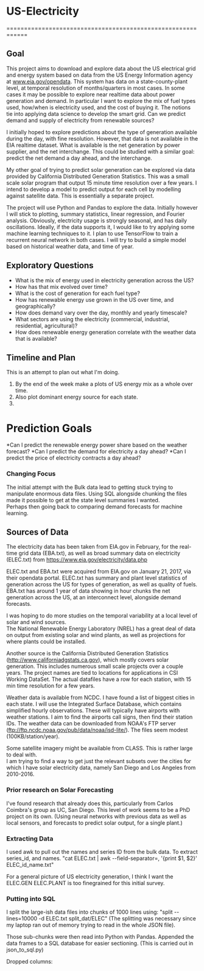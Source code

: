 # US-Electricity
============================================================

## Goal

This project aims to download and explore data about the US
electrical grid and energy system based on data from the US Energy Information agency at
www.eia.gov/opendata. This system has data on a state-county-plant level, at temporal resolution
of months/quarters in most cases.  In some cases it may be possible to explore near realtime data
about power generation and demand.
In particular I want to explore the mix of fuel types used,
how/when is electricity used, and the cost of buying it.  The notions tie into applying
data science to develop the smart grid. Can we predict demand and supply of electricity
from renewable sources? 

I initially hoped to explore predictions about the type of generation available during the day, with
fine resolution.  However, that data is not available in the EIA realtime dataset.
What is available is the net generation by power supplier, and the net interchange.
This could be studied with a similar goal: predict the net demand a day ahead, and the interchange.

My other goal of trying to predict solar generation can be explored via data provided by 
California Distributed Generation Statistics. This was a small scale solar program that output 
15 minute time resolution over a few years.  I intend to develop a model to predict output 
for each cell by modelling against satellite data.  This is essentially a separate project. 

The project will use Python and Pandas to explore the data.
Initially however I will stick to plotting, summary statistics, linear regression,
and Fourier analysis. Obviously, electricity usage is strongly seasonal, and has daily oscillations.
Ideally, if the data supports it, I would like to try applying some machine learning techniques
to it.  I plan to use TensorFlow to train a recurrent neural network in both cases.
I will try to build a simple model based on historical weather data, and time of year. 

## Exploratory Questions
* What is the mix of energy used in electricity generation across the US?
* How has that mix evolved over time?
* What is the cost of generation for each fuel type?
* How has renewable energy use grown in the US over time, and geographically?
* How does demand vary over the day, monthly and yearly timescale?
* What sectors are using the electricity (commercial, industrial, residential, agricultural)?
* How does renewable energy generation correlate with the weather data that is available?

## Timeline and Plan
This is an attempt to plan out what I'm doing.
1. By the end of the week make a plots of US energy mix as a whole over time.
2. Also plot dominant energy source for each state.
3. 

# Prediction Goals
*Can I predict the renewable energy power share based on the weather forecast?
*Can I predict the demand for electricity a day ahead?
*Can I predict the price of electricity contracts a day ahead?

### Changing Focus
The initial attempt with the Bulk data lead to getting stuck trying to manipulate
enormous data files. Using SQL alongside chunking the files made it possible to get at
the state level summaries I wanted.  
Perhaps then going back to comparing demand forecasts for machine learning.

## Sources of Data

The electricity data has been taken from EIA.gov in February, for the real-time grid data (EBA.txt),
as well as broad summary data on electricity (ELEC.txt) from 
https://www.eia.gov/electricity/data.php

ELEC.txt and EBA.txt were acquired from EIA.gov on January 21, 2017,
via their opendata portal.
ELEC.txt has summary and plant level statistics of generation across the
US for types of generation, as well as quality of fuels.
EBA.txt has around 1 year of data showing in hour chunks the
net generation across the US, at an interconnect level, alongside demand forecasts.  

I was hoping to do more studies on the temporal variability at a local level of
solar and wind sources.  
The National Renewable Energy Laboratory (NREL) has a great deal of data 
on output from existing solar and wind plants, as well as projections
for where plants could be installed.  

Another source is the California Distributed Generation Statistics
(http://www.californiadgstats.ca.gov), which mostly covers solar generation.
This includes numerous small scale projects over a couple years. 
The project names are tied to locations for applications in CSI Working DataSet.
The actual datafiles have a row for each station, with 15 min time resolution for a few years. 

Weather data is available from NCDC.
I have found a list of biggest cities in each state.
I will use the Integrated Surface Database, which contains simplified hourly observations. 
These will typically have airports with weather stations.  I aim to find the airports call signs,
then find their station IDs.  The weather data can be downloaded from 
NOAA's FTP server (ftp://ftp.ncdc.noaa.gov/pub/data/noaa/isd-lite/). 
The files seem modest (100KB/station/year). 

Some satellite imagery might be available from CLASS.  This is rather large to deal with.  
I am trying to find a way to get just the relevant subsets over the cities for which I have 
solar electricity data, namely San Diego and Los Angeles from 2010-2016.

### Prior research on Solar Forecasting

I've found research that already does this, particularly from Carlos Coimbra's group as UC, San Diego.
This level of work seems to be a PhD project on its own. 
(Using neural networks with previous data as well as local sensors, and forecasts to predict solar output,
for a single plant.)

### Extracting Data
I used awk to pull out the names and series ID from the bulk data.
To extract series_id, and names.
"cat ELEC.txt | awk --field-separator=, '{print $1, $2}' ELEC_id_name.txt"

For a general picture of US electricity generation, I think I want the ELEC.GEN
ELEC.PLANT is too finegrained for this initial survey.

### Putting into SQL
I split the large-ish data files into chunks of 1000 lines using:
"split --lines=10000 -d ELEC.txt split_dat/ELEC"
(The splitting was necessary since my laptop ran out of memory trying to read
in the whole JSON file).

Those sub-chunks were then read into Python with Pandas.
Appended the data frames to a SQL database for easier sectioning.
(This is carried out in json_to_sql.py)

Dropped columns:


